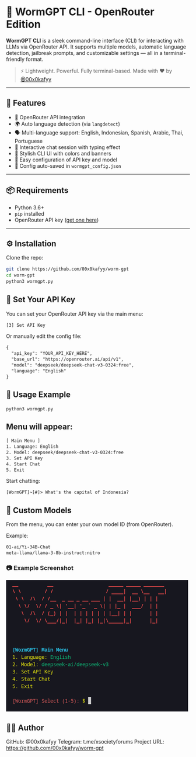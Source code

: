 # 🐛 WormGPT CLI - OpenRouter Edition

**WormGPT CLI** is a sleek command-line interface (CLI) for interacting with LLMs via OpenRouter API. It supports multiple models, automatic language detection, jailbreak prompts, and customizable settings — all in a terminal-friendly format.

> ⚡ Lightweight. Powerful. Fully terminal-based. Made with ❤️ by [@00x0kafyy](https://github.com/00x0kafyy)

---

## 🚀 Features

- 🔗 OpenRouter API integration
- 🌍 Auto language detection (via `langdetect`)
- 🗣️ Multi-language support: English, Indonesian, Spanish, Arabic, Thai, Portuguese
- 💬 Interactive chat session with typing effect
- 🎨 Stylish CLI UI with colors and banners
- 🔧 Easy configuration of API key and model
- 💾 Config auto-saved in `wormgpt_config.json`

---

## 📦 Requirements

- Python 3.6+
- `pip` installed
- OpenRouter API key ([get one here](https://openrouter.ai/))

---

## ⚙️ Installation

Clone the repo:

```bash
git clone https://github.com/00x0kafyy/worm-gpt
cd worm-gpt
python3 wormgpt.py
```

## 🔑 Set Your API Key

You can set your OpenRouter API key via the main menu:
```
[3] Set API Key
```

Or manually edit the config file:
```
{
  "api_key": "YOUR_API_KEY_HERE",
  "base_url": "https://openrouter.ai/api/v1",
  "model": "deepseek/deepseek-chat-v3-0324:free",
  "language": "English"
}
```

## 🧠 Usage Example

```
python3 wormgpt.py
```

## Menu will appear:

```
[ Main Menu ]
1. Language: English
2. Model: deepseek/deepseek-chat-v3-0324:free
3. Set API Key
4. Start Chat
5. Exit
```

Start chatting:
```
[WormGPT]~[#]> What's the capital of Indonesia?
```

## 🧪 Custom Models

From the menu, you can enter your own model ID (from OpenRouter).

Example:
```
01-ai/Yi-34B-Chat
meta-llama/llama-3-8b-instruct:nitro
```

### 📷 Example Screenshot
![WormGPT CLI Example](assets/example.jpg)

## 👨‍💻 Author

GitHub: @00x0kafyy
Telegram: t.me/xsocietyforums
Project URL: https://github.com/00x0kafyy/worm-gpt
